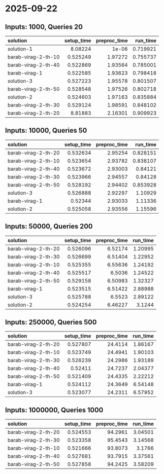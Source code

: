 # 2025-09-22

## Inputs: 1000, Queries 20

| solution            |   setup_time |   preproc_time |   run_time |
|:--------------------|-------------:|---------------:|-----------:|
| solution-1          |     8.08224  |        1e-06   |   0.719921 |
| barab-virag-2-th-10 |     0.525249 |        1.97272 |   0.755737 |
| barab-virag-2-th-40 |     0.522869 |        1.93564 |   0.785001 |
| barab-virag-1       |     0.522585 |        1.93623 |   0.798418 |
| solution-3          |     0.527223 |        1.95578 |   0.801507 |
| barab-virag-2-th-50 |     0.528548 |        1.97526 |   0.802718 |
| solution-2          |     0.524603 |        1.97163 |   0.835884 |
| barab-virag-2-th-30 |     0.529124 |        1.98591 |   0.848102 |
| barab-virag-2-th-20 |     8.81883  |        2.16301 |   0.909923 |

## Inputs: 10000, Queries 50

| solution            |   setup_time |   preproc_time |   run_time |
|:--------------------|-------------:|---------------:|-----------:|
| barab-virag-2-th-20 |     0.532634 |        2.95254 |   0.828151 |
| barab-virag-2-th-10 |     0.523654 |        2.93782 |   0.838107 |
| barab-virag-2-th-40 |     0.523672 |        2.93003 |   0.84121  |
| barab-virag-2-th-30 |     0.523966 |        2.94557 |   0.84128  |
| barab-virag-2-th-50 |     0.528192 |        2.94402 |   0.853928 |
| solution-3          |     0.526888 |        2.92297 |   1.10929  |
| barab-virag-1       |     0.52344  |        2.93033 |   1.11336  |
| solution-2          |     0.525058 |        2.93556 |   1.15596  |

## Inputs: 50000, Queries 200

| solution            |   setup_time |   preproc_time |   run_time |
|:--------------------|-------------:|---------------:|-----------:|
| barab-virag-2-th-20 |     0.526096 |        6.52174 |    1.20995 |
| barab-virag-2-th-30 |     0.526699 |        6.51404 |    1.22952 |
| barab-virag-2-th-10 |     0.525355 |        6.55636 |    1.24192 |
| barab-virag-2-th-40 |     0.525517 |        6.5036  |    1.24522 |
| barab-virag-2-th-50 |     0.529158 |        6.50983 |    1.32327 |
| barab-virag-1       |     0.523515 |        6.51422 |    2.88988 |
| solution-3          |     0.525788 |        6.5523  |    2.89122 |
| solution-2          |     0.524254 |        6.46227 |    3.1244  |

## Inputs: 250000, Queries 500

| solution            |   setup_time |   preproc_time |   run_time |
|:--------------------|-------------:|---------------:|-----------:|
| barab-virag-2-th-20 |     0.527807 |        24.4114 |    1.86167 |
| barab-virag-2-th-10 |     0.523749 |        24.4941 |    1.90103 |
| barab-virag-2-th-30 |     0.526239 |        24.2986 |    1.93189 |
| barab-virag-2-th-40 |     0.52411  |        24.7237 |    2.04377 |
| barab-virag-2-th-50 |     0.521409 |        24.4335 |    2.22212 |
| barab-virag-1       |     0.524112 |        24.3649 |    6.54148 |
| solution-3          |     0.523077 |        24.2311 |    6.57952 |

## Inputs: 1000000, Queries 1000

| solution            |   setup_time |   preproc_time |   run_time |
|:--------------------|-------------:|---------------:|-----------:|
| barab-virag-2-th-20 |     0.524553 |        94.2961 |    3.04501 |
| barab-virag-2-th-30 |     0.523358 |        95.4543 |    3.14568 |
| barab-virag-2-th-10 |     0.521666 |        93.8073 |    3.1766  |
| barab-virag-2-th-40 |     0.527681 |        93.7915 |    3.37561 |
| barab-virag-2-th-50 |     0.527858 |        94.2425 |    3.58209 |